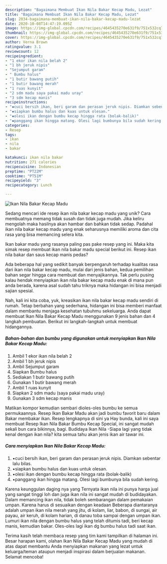 ```yaml
---
description: "Bagaimana Membuat Ikan Nila Bakar Kecap Madu, Lezat"
title: "Bagaimana Membuat Ikan Nila Bakar Kecap Madu, Lezat"
slug: 2034-bagaimana-membuat-ikan-nila-bakar-kecap-madu-lezat
date: 2020-10-08T14:47:19.095Z
image: https://img-global.cpcdn.com/recipes/4645435270e631f9/751x532cq70/ikan-nila-bakar-kecap-madu-foto-resep-utama.jpg
thumbnail: https://img-global.cpcdn.com/recipes/4645435270e631f9/751x532cq70/ikan-nila-bakar-kecap-madu-foto-resep-utama.jpg
cover: https://img-global.cpcdn.com/recipes/4645435270e631f9/751x532cq70/ikan-nila-bakar-kecap-madu-foto-resep-utama.jpg
author: Verna Brown
ratingvalue: 3.1
reviewcount: 12
recipeingredient:
- "1 ekor ikan nila belah 2"
- "1 bh jeruk nipis"
- "Sejumput garam"
- " Bumbu halus"
- "1 butir bawang putih"
- "1 butir bawang merah"
- "1 ruas kunyit"
- "2 sdm madu saya pakai madu uray"
- "3 sdm kecap manis"
recipeinstructions:
- "▪️cuci bersih ikan, beri garam dan perasan jeruk nipis. Diamkan sebentar lalu bilas."
- "▪️siapkan bumbu halus dan kuas untuk olesan."
- "▪️olesi ikan dengan bumbu kecap hingga rata (bolak-balik)"
- "▪️panggang ikan hingga matang. Olesi lagi bumbunya bila sudah kering."
categories:
- Resep
tags:
- ikan
- nila
- bakar

katakunci: ikan nila bakar 
nutrition: 271 calories
recipecuisine: Indonesian
preptime: "PT22M"
cooktime: "PT51M"
recipeyield: "3"
recipecategory: Lunch

---
```



![Ikan Nila Bakar Kecap Madu](https://img-global.cpcdn.com/recipes/4645435270e631f9/751x532cq70/ikan-nila-bakar-kecap-madu-foto-resep-utama.jpg)

Sedang mencari ide resep ikan nila bakar kecap madu yang unik? Cara membuatnya memang tidak susah dan tidak juga mudah. Jika keliru mengolah maka hasilnya akan hambar dan bahkan tidak sedap. Padahal ikan nila bakar kecap madu yang enak seharusnya memiliki aroma dan cita rasa yang bisa memancing selera kita.

Ikan bakar madu yang rasanya paling pas pake resep yang ini. Maka kita simak resep membuat ikan nila bakar madu special berikut ini. Resep ikan nila bakar dan saus kecap manis pedas?

Ada beberapa hal yang sedikit banyak berpengaruh terhadap kualitas rasa dari ikan nila bakar kecap madu, mulai dari jenis bahan, kedua pemilihan bahan segar hingga cara membuat dan menyajikannya. Tak perlu pusing kalau hendak menyiapkan ikan nila bakar kecap madu enak di mana pun anda berada, karena asal sudah tahu triknya maka hidangan ini bisa menjadi sajian spesial.


Nah, kali ini kita coba, yuk, kreasikan ikan nila bakar kecap madu sendiri di rumah. Tetap berbahan yang sederhana, hidangan ini bisa memberi manfaat dalam membantu menjaga kesehatan tubuhmu sekeluarga. Anda dapat membuat Ikan Nila Bakar Kecap Madu menggunakan 9 jenis bahan dan 4 langkah pembuatan. Berikut ini langkah-langkah untuk membuat hidangannya.

<!--inarticleads1-->

##### Bahan-bahan dan bumbu yang digunakan untuk menyiapkan Ikan Nila Bakar Kecap Madu:

1. Ambil 1 ekor ikan nila belah 2
1. Ambil 1 bh jeruk nipis
1. Ambil Sejumput garam
1. Siapkan  Bumbu halus
1. Sediakan 1 butir bawang putih
1. Gunakan 1 butir bawang merah
1. Ambil 1 ruas kunyit
1. Siapkan 2 sdm madu (saya pakai madu uray)
1. Gunakan 3 sdm kecap manis


Matikan kompor kemudian sembari dioles-oles bumbu ke semua permukaannya. Resep Ikan Bakar Madu akan jadi bumbu favorit baru dalam Bakar membakar ikan. Resep lengkapnya di sini ya Hay bunda, kali ini saya membuat Resep Ikan Nila Bakar Bumbu Kecap Special, ini sangat mudah sekali bun cara bikinnya, bagi. Budidaya Ikan Nila -Siapa lagi yang tidak kenal dengan ikan nila? kita semua tahu akan jenis ikan air tawar ini. 

<!--inarticleads2-->

##### Cara menyiapkan Ikan Nila Bakar Kecap Madu:

1. ▪️cuci bersih ikan, beri garam dan perasan jeruk nipis. Diamkan sebentar lalu bilas.
1. ▪️siapkan bumbu halus dan kuas untuk olesan.
1. ▪️olesi ikan dengan bumbu kecap hingga rata (bolak-balik)
1. ▪️panggang ikan hingga matang. Olesi lagi bumbunya bila sudah kering.


Karena keunggulan daging nya yang Ternyata ikan nila ini punya harga jual yang sangat tinggi loh dan juga ikan nila ini sangat mudah di budidayakan. Dalam memancing ikan nila, tidak boleh sembarangan dalam pemakaian umpan. Karena harus di sesuaikan dengan keadaan Beberapa diantaranya adalah umpan ikan nila merah yang jitu, di kolam, liar, babon, di sungai, air payau, air keruh, di kolam harian, di danau toba sampai dengan umpan ikan. Lumuri ikan nila dengan bumbu halus yang telah ditumis tadi, beri kecap manis, kemudian bakar. Oles-oles lagi ikan dg bumbu halus tadi saat ikan. 

Terima kasih telah membaca resep yang tim kami tampilkan di halaman ini. Besar harapan kami, olahan Ikan Nila Bakar Kecap Madu yang mudah di atas dapat membantu Anda menyiapkan makanan yang lezat untuk keluarga/teman ataupun menjadi inspirasi dalam berjualan makanan. Selamat mencoba!
